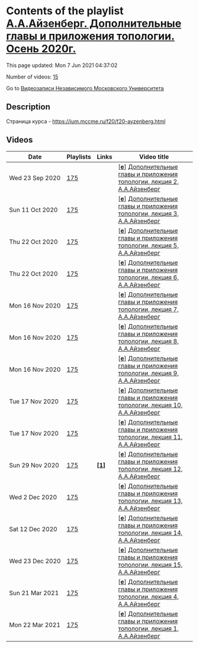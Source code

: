 # Contents of the playlist [А.А.Айзенберг. Дополнительные главы и приложения топологии. Осень 2020г.](https://www.youtube.com/playlist?list=PLp9ABVh6_x4HsKghoQdwMc6_gYPcr55mj)

This page updated: Mon 7 Jun 2021 04:37:02

Number of videos: [15](#videos)

Go to [Видеозаписи Независимого Московского Университета](../README.md)

## Description

Страница курса - <https://ium.mccme.ru/f20/f20-ayzenberg.html>

## Videos

|Date|Playlists|Links|Video title|
|---|---|---|---|
| Wed&nbsp;23&nbsp;Sep&nbsp;2020 | [175](../playlists/175 "А.А.Айзенберг. Дополнительные главы и приложения топологии. Осень 2020г.") |  | [[**e**](https://studio.youtube.com/video/6l6kPEhYulM/edit "Edit")] [Дополнительные главы и приложения топологии, лекция 2, А.А.Айзенберг](https://www.youtube.com/watch?v=6l6kPEhYulM&list=PLp9ABVh6_x4HsKghoQdwMc6_gYPcr55mj) |
| Sun&nbsp;11&nbsp;Oct&nbsp;2020 | [175](../playlists/175 "А.А.Айзенберг. Дополнительные главы и приложения топологии. Осень 2020г.") |  | [[**e**](https://studio.youtube.com/video/ORbxv0v75ls/edit "Edit")] [Дополнительные главы и приложения топологии, лекция 3, А.А.Айзенберг](https://www.youtube.com/watch?v=ORbxv0v75ls&list=PLp9ABVh6_x4HsKghoQdwMc6_gYPcr55mj) |
| Thu&nbsp;22&nbsp;Oct&nbsp;2020 | [175](../playlists/175 "А.А.Айзенберг. Дополнительные главы и приложения топологии. Осень 2020г.") |  | [[**e**](https://studio.youtube.com/video/50LWV9wHzJ8/edit "Edit")] [Дополнительные главы и приложения топологии, лекция 5, А.А.Айзенберг](https://www.youtube.com/watch?v=50LWV9wHzJ8&list=PLp9ABVh6_x4HsKghoQdwMc6_gYPcr55mj) |
| Thu&nbsp;22&nbsp;Oct&nbsp;2020 | [175](../playlists/175 "А.А.Айзенберг. Дополнительные главы и приложения топологии. Осень 2020г.") |  | [[**e**](https://studio.youtube.com/video/-PJ5K038DsU/edit "Edit")] [Дополнительные главы и приложения топологии, лекция 6, А.А.Айзенберг](https://www.youtube.com/watch?v=-PJ5K038DsU&list=PLp9ABVh6_x4HsKghoQdwMc6_gYPcr55mj) |
| Mon&nbsp;16&nbsp;Nov&nbsp;2020 | [175](../playlists/175 "А.А.Айзенберг. Дополнительные главы и приложения топологии. Осень 2020г.") |  | [[**e**](https://studio.youtube.com/video/0iE3VW-0uOY/edit "Edit")] [Дополнительные главы и приложения топологии, лекция 7, А.А.Айзенберг](https://www.youtube.com/watch?v=0iE3VW-0uOY&list=PLp9ABVh6_x4HsKghoQdwMc6_gYPcr55mj) |
| Mon&nbsp;16&nbsp;Nov&nbsp;2020 | [175](../playlists/175 "А.А.Айзенберг. Дополнительные главы и приложения топологии. Осень 2020г.") |  | [[**e**](https://studio.youtube.com/video/MeEC8ZCXaBk/edit "Edit")] [Дополнительные главы и приложения топологии, лекция 8, А.А.Айзенберг](https://www.youtube.com/watch?v=MeEC8ZCXaBk&list=PLp9ABVh6_x4HsKghoQdwMc6_gYPcr55mj) |
| Mon&nbsp;16&nbsp;Nov&nbsp;2020 | [175](../playlists/175 "А.А.Айзенберг. Дополнительные главы и приложения топологии. Осень 2020г.") |  | [[**e**](https://studio.youtube.com/video/iD3yXpM6UtM/edit "Edit")] [Дополнительные главы и приложения топологии, лекция 9, А.А.Айзенберг](https://www.youtube.com/watch?v=iD3yXpM6UtM&list=PLp9ABVh6_x4HsKghoQdwMc6_gYPcr55mj) |
| Tue&nbsp;17&nbsp;Nov&nbsp;2020 | [175](../playlists/175 "А.А.Айзенберг. Дополнительные главы и приложения топологии. Осень 2020г.") |  | [[**e**](https://studio.youtube.com/video/Dtt99b23TfU/edit "Edit")] [Дополнительные главы и приложения топологии, лекция 10, А.А.Айзенберг](https://www.youtube.com/watch?v=Dtt99b23TfU&list=PLp9ABVh6_x4HsKghoQdwMc6_gYPcr55mj) |
| Tue&nbsp;17&nbsp;Nov&nbsp;2020 | [175](../playlists/175 "А.А.Айзенберг. Дополнительные главы и приложения топологии. Осень 2020г.") |  | [[**e**](https://studio.youtube.com/video/obpAYR6jHF0/edit "Edit")] [Дополнительные главы и приложения топологии, лекция 11, А.А.Айзенберг](https://www.youtube.com/watch?v=obpAYR6jHF0&list=PLp9ABVh6_x4HsKghoQdwMc6_gYPcr55mj) |
| Sun&nbsp;29&nbsp;Nov&nbsp;2020 | [175](../playlists/175 "А.А.Айзенберг. Дополнительные главы и приложения топологии. Осень 2020г.") | [**[1]**](https://ium.mccme.ru/f20/f20-ayzenberg.html) | [[**e**](https://studio.youtube.com/video/J-PM_8BIZDM/edit "Edit")] [Дополнительные главы и приложения топологии, лекция 12, А.А.Айзенберг](https://www.youtube.com/watch?v=J-PM_8BIZDM&list=PLp9ABVh6_x4HsKghoQdwMc6_gYPcr55mj "https://ium.mccme.ru/f20/f20-ayzenberg.html") |
| Wed&nbsp;2&nbsp;Dec&nbsp;2020 | [175](../playlists/175 "А.А.Айзенберг. Дополнительные главы и приложения топологии. Осень 2020г.") |  | [[**e**](https://studio.youtube.com/video/Qli1gywCrXY/edit "Edit")] [Дополнительные главы и приложения топологии, лекция 13, А.А.Айзенберг](https://www.youtube.com/watch?v=Qli1gywCrXY&list=PLp9ABVh6_x4HsKghoQdwMc6_gYPcr55mj) |
| Sat&nbsp;12&nbsp;Dec&nbsp;2020 | [175](../playlists/175 "А.А.Айзенберг. Дополнительные главы и приложения топологии. Осень 2020г.") |  | [[**e**](https://studio.youtube.com/video/drqBdOIjPkM/edit "Edit")] [Дополнительные главы и приложения топологии, лекция 14, А.А.Айзенберг](https://www.youtube.com/watch?v=drqBdOIjPkM&list=PLp9ABVh6_x4HsKghoQdwMc6_gYPcr55mj) |
| Wed&nbsp;23&nbsp;Dec&nbsp;2020 | [175](../playlists/175 "А.А.Айзенберг. Дополнительные главы и приложения топологии. Осень 2020г.") |  | [[**e**](https://studio.youtube.com/video/nReXRNbEEKg/edit "Edit")] [Дополнительные главы и приложения топологии, лекция 15, А.А.Айзенберг](https://www.youtube.com/watch?v=nReXRNbEEKg&list=PLp9ABVh6_x4HsKghoQdwMc6_gYPcr55mj) |
| Sun&nbsp;21&nbsp;Mar&nbsp;2021 | [175](../playlists/175 "А.А.Айзенберг. Дополнительные главы и приложения топологии. Осень 2020г.") |  | [[**e**](https://studio.youtube.com/video/6rarZ1g1cxg/edit "Edit")] [Дополнительные главы и приложения топологии, лекция 4, А.А.Айзенберг](https://www.youtube.com/watch?v=6rarZ1g1cxg&list=PLp9ABVh6_x4HsKghoQdwMc6_gYPcr55mj) |
| Mon&nbsp;22&nbsp;Mar&nbsp;2021 | [175](../playlists/175 "А.А.Айзенберг. Дополнительные главы и приложения топологии. Осень 2020г.") |  | [[**e**](https://studio.youtube.com/video/Qy55NCpt6EM/edit "Edit")] [Дополнительные главы и приложения топологии, лекция 1, А.А.Айзенберг](https://www.youtube.com/watch?v=Qy55NCpt6EM&list=PLp9ABVh6_x4HsKghoQdwMc6_gYPcr55mj) |
